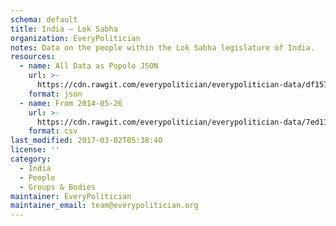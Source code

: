```yaml
---
schema: default
title: India — Lok Sabha
organization: EveryPolitician
notes: Data on the people within the Lok Sabha legislature of India.
resources:
  - name: All Data as Popolo JSON
    url: >-
      https://cdn.rawgit.com/everypolitician/everypolitician-data/df1577094a37851dd43bedb185290cc6aad6d9de/data/India/Lok_Sabha/ep-popolo-v1.0.json
    format: json
  - name: From 2014-05-26
    url: >-
      https://cdn.rawgit.com/everypolitician/everypolitician-data/7ed116ee337479d4b0683ab9b35da51ce0cb3f81/data/India/Lok_Sabha/term-16.csv
    format: csv
last_modified: 2017-03-02T05:38:40
license: ''
category:
  - India
  - People
  - Groups & Bodies
maintainer: EveryPolitician
maintainer_email: team@everypolitician.org
---
```

